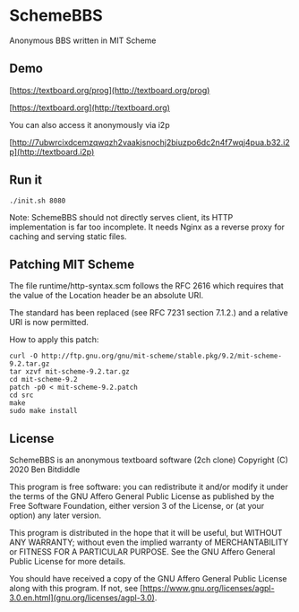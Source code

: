 # SchemeBBS

Anonymous BBS written in MIT Scheme

## Demo

[https://textboard.org/prog](http://textboard.org/prog)

[https://textboard.org](http://textboard.org)

You can also access it anonymously via i2p

[http://7ubwrcixdcemzqwqzh2vaakjsnochj2biuzpo6dc2n4f7wqj4pua.b32.i2p](http://textboard.i2p)

## Run it

```
./init.sh 8080
```

Note: SchemeBBS should not directly serves client, its HTTP implementation is 
far too incomplete. It needs Nginx as a reverse proxy for caching and serving
static files.

## Patching MIT Scheme

The file runtime/http-syntax.scm follows the RFC 2616 which requires
that the value of the Location header be an absolute URI.

The standard has been replaced (see RFC 7231 section 7.1.2.) and a
relative URI is now permitted.

How to apply this patch:

```
curl -O http://ftp.gnu.org/gnu/mit-scheme/stable.pkg/9.2/mit-scheme-9.2.tar.gz
tar xzvf mit-scheme-9.2.tar.gz
cd mit-scheme-9.2
patch -p0 < mit-scheme-9.2.patch
cd src
make
sudo make install
```

## License

SchemeBBS is an anonymous textboard software (2ch clone)
Copyright (C) 2020 Ben Bitdiddle

This program is free software: you can redistribute it and/or modify
it under the terms of the GNU Affero General Public License as
published by the Free Software Foundation, either version 3 of the
License, or (at your option) any later version.

This program is distributed in the hope that it will be useful,
but WITHOUT ANY WARRANTY; without even the implied warranty of
MERCHANTABILITY or FITNESS FOR A PARTICULAR PURPOSE.  See the
GNU Affero General Public License for more details.

You should have received a copy of the GNU Affero General Public License
along with this program.  If not, see [https://www.gnu.org/licenses/agpl-3.0.en.html](gnu.org/licenses/agpl-3.0).
